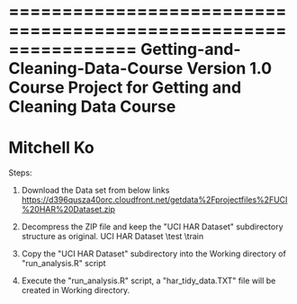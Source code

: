 ================================================================
Getting-and-Cleaning-Data-Course
Version 1.0
Course Project for Getting and Cleaning Data Course
================================================================
Mitchell Ko
================================================================
Steps:
1. Download the Data set from below links
https://d396qusza40orc.cloudfront.net/getdata%2Fprojectfiles%2FUCI%20HAR%20Dataset.zip

2. Decompress the ZIP file and keep the "UCI HAR Dataset" subdirectory structure as original.
UCI HAR Dataset
\test
\train

3. Copy the "UCI HAR Dataset" subdirectory into the Working directory of "run_analysis.R" script

4. Execute the "run_analysis.R" script, a "har_tidy_data.TXT" file will be created in Working directory.